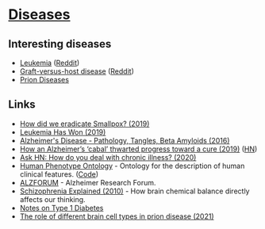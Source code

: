 # [Diseases](https://en.wikipedia.org/wiki/Disease)

## Interesting diseases

- [Leukemia](https://en.wikipedia.org/wiki/Leukemia) ([Reddit](https://www.reddit.com/r/leukemia/))
- [Graft-versus-host disease](https://en.wikipedia.org/wiki/Graft-versus-host_disease) ([Reddit](https://www.reddit.com/r/gvhd/))
- [Prion Diseases](https://www.hopkinsmedicine.org/health/conditions-and-diseases/prion-diseases)

## Links

- [How did we eradicate Smallpox? (2019)](https://www.reddit.com/r/askscience/comments/a5sc81/how_did_we_eradicate_smallpox/)
- [Leukemia Has Won (2019)](https://news.ycombinator.com/item?id=19203617)
- [Alzheimer's Disease - Pathology, Tangles, Beta Amyloids (2016)](https://www.youtube.com/watch?v=oXKnc3OlTXo)
- [How an Alzheimer’s ‘cabal’ thwarted progress toward a cure (2019)](https://www.statnews.com/2019/06/25/alzheimers-cabal-thwarted-progress-toward-cure/) ([HN](https://news.ycombinator.com/item?id=21911225))
- [Ask HN: How do you deal with chronic illness? (2020)](https://news.ycombinator.com/item?id=24822223)
- [Human Phenotype Ontology](https://hpo.jax.org/app/) - Ontology for the description of human clinical features. ([Code](https://github.com/obophenotype/human-phenotype-ontology))
- [ALZFORUM](https://www.alzforum.org/) - Alzheimer Research Forum.
- [Schizophrenia Explained (2010)](https://www.youtube.com/watch?v=nEnklxGAmak) - How brain chemical balance directly affects our thinking.
- [Notes on Type 1 Diabetes](https://ben-marshall.github.io/diabetes/index.html)
- [The role of different brain cell types in prion disease (2021)](http://www.cureffi.org/2021/08/10/role-different-brain-cell-types/)
